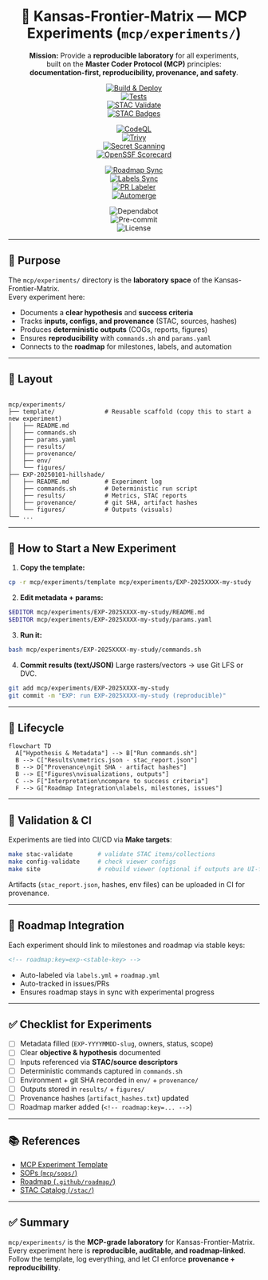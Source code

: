 <div align="center">

# 🔬 Kansas-Frontier-Matrix — MCP Experiments (`mcp/experiments/`)

**Mission:** Provide a **reproducible laboratory** for all experiments,  
built on the **Master Coder Protocol (MCP)** principles:  
**documentation-first, reproducibility, provenance, and safety**.  

[![Build & Deploy](https://github.com/bartytime4life/Kansas-Frontier-Matrix/actions/workflows/site.yml/badge.svg)](../../.github/workflows/site.yml)  
[![Tests](https://github.com/bartytime4life/Kansas-Frontier-Matrix/actions/workflows/tests.yml/badge.svg)](../../.github/workflows/tests.yml)  
[![STAC Validate](https://github.com/bartytime4life/Kansas-Frontier-Matrix/actions/workflows/stac-validate.yml/badge.svg)](../../.github/workflows/stac-validate.yml)  
[![STAC Badges](https://github.com/bartytime4life/Kansas-Frontier-Matrix/actions/workflows/stac-badges.yml/badge.svg)](../../.github/workflows/stac-badges.yml)  

[![CodeQL](https://github.com/bartytime4life/Kansas-Frontier-Matrix/actions/workflows/codeql.yml/badge.svg)](../../.github/workflows/codeql.yml)  
[![Trivy](https://github.com/bartytime4life/Kansas-Frontier-Matrix/actions/workflows/trivy.yml/badge.svg)](../../.github/workflows/trivy.yml)  
[![Secret Scanning](https://github.com/bartytime4life/Kansas-Frontier-Matrix/actions/workflows/secret-scanning.yml/badge.svg)](../../.github/workflows/secret-scanning.yml)  
[![OpenSSF Scorecard](https://github.com/bartytime4life/Kansas-Frontier-Matrix/actions/workflows/ossf-scorecard.yml/badge.svg)](../../.github/workflows/ossf-scorecard.yml)  

[![Roadmap Sync](https://github.com/bartytime4life/Kansas-Frontier-Matrix/actions/workflows/roadmap.yml/badge.svg)](../../.github/workflows/roadmap.yml)  
[![Labels Sync](https://github.com/bartytime4life/Kansas-Frontier-Matrix/actions/workflows/labels.yml/badge.svg)](../../.github/workflows/labels.yml)  
[![PR Labeler](https://github.com/bartytime4life/Kansas-Frontier-Matrix/actions/workflows/pr-labeler.yml/badge.svg)](../../.github/workflows/pr-labeler.yml)  
[![Automerge](https://github.com/bartytime4life/Kansas-Frontier-Matrix/actions/workflows/automerge.yml/badge.svg)](../../.github/workflows/automerge.yml)  

![Dependabot](https://img.shields.io/badge/Dependabot-enabled-brightgreen?logo=dependabot)  
![Pre-commit](https://img.shields.io/badge/pre--commit-enabled-brightgreen?logo=pre-commit)  
![License](https://img.shields.io/github/license/bartytime4life/Kansas-Frontier-Matrix)  

</div>

---

## 🎯 Purpose

The `mcp/experiments/` directory is the **laboratory space** of the Kansas-Frontier-Matrix.  
Every experiment here:

- Documents a **clear hypothesis** and **success criteria**  
- Tracks **inputs, configs, and provenance** (STAC, sources, hashes)  
- Produces **deterministic outputs** (COGs, reports, figures)  
- Ensures **reproducibility** with `commands.sh` and `params.yaml`  
- Connects to the **roadmap** for milestones, labels, and automation  

---

## 📂 Layout

```

mcp/experiments/
├── template/              # Reusable scaffold (copy this to start a new experiment)
│   ├── README.md
│   ├── commands.sh
│   ├── params.yaml
│   ├── results/
│   ├── provenance/
│   ├── env/
│   └── figures/
├── EXP-20250101-hillshade/
│   ├── README.md          # Experiment log
│   ├── commands.sh        # Deterministic run script
│   ├── results/           # Metrics, STAC reports
│   ├── provenance/        # git SHA, artifact hashes
│   └── figures/           # Outputs (visuals)
└── ...

````

---

## 🧩 How to Start a New Experiment

1. **Copy the template:**

```bash
cp -r mcp/experiments/template mcp/experiments/EXP-2025XXXX-my-study
````

2. **Edit metadata + params:**

```bash
$EDITOR mcp/experiments/EXP-2025XXXX-my-study/README.md
$EDITOR mcp/experiments/EXP-2025XXXX-my-study/params.yaml
```

3. **Run it:**

```bash
bash mcp/experiments/EXP-2025XXXX-my-study/commands.sh
```

4. **Commit results (text/JSON)**
   Large rasters/vectors → use Git LFS or DVC.

```bash
git add mcp/experiments/EXP-2025XXXX-my-study
git commit -m "EXP: run EXP-2025XXXX-my-study (reproducible)"
```

---

## 🔄 Lifecycle

```mermaid
flowchart TD
  A["Hypothesis & Metadata"] --> B["Run commands.sh"]
  B --> C["Results\nmetrics.json · stac_report.json"]
  B --> D["Provenance\ngit SHA · artifact hashes"]
  B --> E["Figures\nvisualizations, outputs"]
  C --> F["Interpretation\ncompare to success criteria"]
  F --> G["Roadmap Integration\nlabels, milestones, issues"]
```

<!-- END OF MERMAID -->

---

## 🧮 Validation & CI

Experiments are tied into CI/CD via **Make targets**:

```bash
make stac-validate       # validate STAC items/collections
make config-validate     # check viewer configs
make site                # rebuild viewer (optional if outputs are UI-facing)
```

Artifacts (`stac_report.json`, hashes, env files) can be uploaded in CI for provenance.

---

## 📑 Roadmap Integration

Each experiment should link to milestones and roadmap via stable keys:

```markdown
<!-- roadmap:key=exp-<stable-key> -->
```

* Auto-labeled via `labels.yml` + `roadmap.yml`
* Auto-tracked in issues/PRs
* Ensures roadmap stays in sync with experimental progress

---

## ✅ Checklist for Experiments

* [ ] Metadata filled (`EXP-YYYYMMDD-slug`, owners, status, scope)
* [ ] Clear **objective & hypothesis** documented
* [ ] Inputs referenced via **STAC/source descriptors**
* [ ] Deterministic commands captured in `commands.sh`
* [ ] Environment + git SHA recorded in `env/` + `provenance/`
* [ ] Outputs stored in `results/` + `figures/`
* [ ] Provenance hashes (`artifact_hashes.txt`) updated
* [ ] Roadmap marker added (`<!-- roadmap:key=... -->`)

---

## 📚 References

* [MCP Experiment Template](./template/README.md)
* [SOPs (`mcp/sops/`)](../sops/)
* [Roadmap (`.github/roadmap/`)](../../.github/roadmap/)
* [STAC Catalog (`/stac/`)](../../stac/)

---

## ✅ Summary

`mcp/experiments/` is the **MCP-grade laboratory** for Kansas-Frontier-Matrix.
Every experiment here is **reproducible, auditable, and roadmap-linked**.
Follow the template, log everything, and let CI enforce **provenance + reproducibility**.
